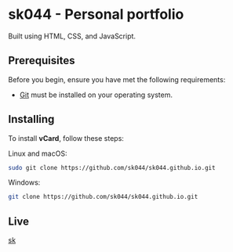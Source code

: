 # sk044 - Personal portfolio

Built using HTML, CSS, and JavaScript.

## Prerequisites

Before you begin, ensure you have met the following requirements:

* [Git](https://git-scm.com/downloads "Download Git") must be installed on your operating system.

## Installing

To install **vCard**, follow these steps:

Linux and macOS:

```bash
sudo git clone https://github.com/sk044/sk044.github.io.git
```

Windows:

```bash
git clone https://github.com/sk044/sk044.github.io.git
```


## Live

[sk](https://sk044.github.io/)
